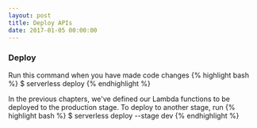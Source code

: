 ```yaml
---
layout: post
title: Deploy APIs
date: 2017-01-05 00:00:00
---
```


### Deploy

Run this command when you have made code changes
{% highlight bash %}
$ serverless deploy
{% endhighlight %}


In the previous chapters, we've defined our Lambda functions to be deployed to the production stage. To deploy to another stage, run
{% highlight bash %}
$ serverless deploy --stage dev
{% endhighlight %}
